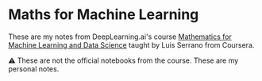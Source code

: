 # Maths for Machine Learning

These are my notes from DeepLearning.ai's course [Mathematics for Machine Learning and Data Science](https://www.coursera.org/specializations/mathematics-for-machine-learning-and-data-science?) taught by Luis Serrano from Coursera.

:warning: These are not the official notebooks from the course. These are my personal notes.
